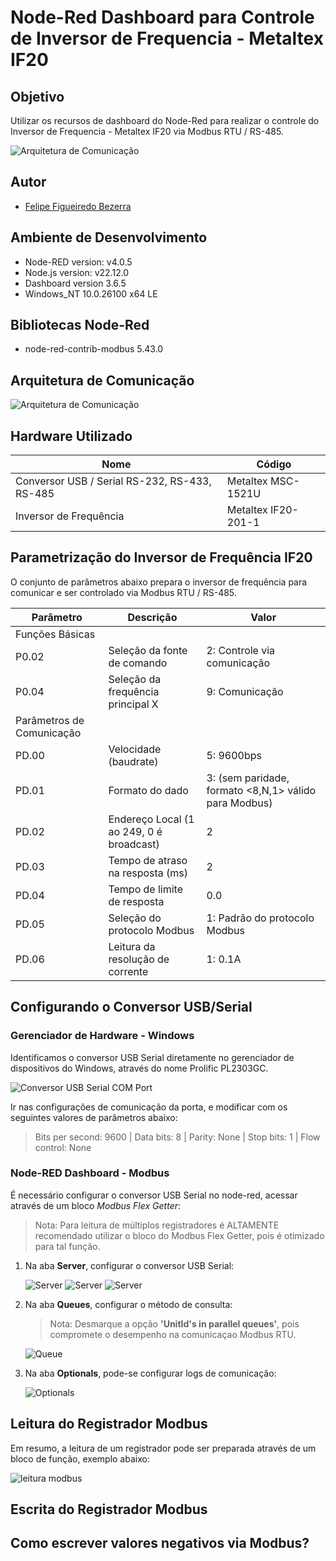 # Node-Red Dashboard para Controle de Inversor de Frequencia - Metaltex IF20

## Objetivo
Utilizar os recursos de dashboard do Node-Red para realizar o controle do Inversor de Frequencia - Metaltex IF20 via Modbus RTU / RS-485.

![Arquitetura de Comunicação](Dashboard.jpg)

## Autor
- [Felipe Figueiredo Bezerra](https://github.com/FigFelipe)

## Ambiente de Desenvolvimento

- Node-RED version: v4.0.5
- Node.js  version: v22.12.0
- Dashboard version 3.6.5
- Windows_NT 10.0.26100 x64 LE

## Bibliotecas Node-Red

- node-red-contrib-modbus 5.43.0

## Arquitetura de Comunicação
![Arquitetura de Comunicação](Arquitetura_Comunicacao.jpg)

## Hardware Utilizado

| Nome                                          |  Código             |
|-----------------------------------------------|---------------------|
| Conversor USB / Serial RS-232, RS-433, RS-485 | Metaltex MSC-1521U  |
| Inversor de Frequência                        | Metaltex IF20-201-1 |

## Parametrização do Inversor de Frequência IF20

O conjunto de parâmetros abaixo prepara o inversor de frequência para comunicar e ser controlado via Modbus RTU / RS-485.

| Parâmetro | Descrição | Valor |
|-----------|-----------|-------|
| Funções Básicas |
| P0.02 | Seleção da fonte de comando | 2: Controle via comunicação
| P0.04 | Seleção da frequência principal X | 9: Comunicação
| Parâmetros de Comunicação |
| PD.00 | Velocidade (baudrate) | 5: 9600bps |
| PD.01 | Formato do dado | 3: (sem paridade, formato <8,N,1> válido para Modbus) |
| PD.02 | Endereço Local (1 ao 249, 0 é broadcast) | 2 |
| PD.03 | Tempo de atraso na resposta (ms) | 2 |
| PD.04 | Tempo de limite de resposta | 0.0 |
| PD.05 | Seleção do protocolo Modbus | 1: Padrão do protocolo Modbus |
| PD.06 | Leitura da resolução de corrente | 1: 0.1A |

## Configurando o Conversor USB/Serial

### Gerenciador de Hardware - Windows

Identificamos o conversor USB Serial diretamente no gerenciador de dispositivos do Windows, através do nome Prolific PL2303GC.

![Conversor USB Serial COM Port](Prolific_PL2303GC.png)

Ir nas configurações de comunicação da porta, e modificar com os seguintes valores de parâmetros abaixo:

> Bits per second: 9600 |
> Data bits: 8 |
> Parity: None |
> Stop bits: 1 |
> Flow control: None

### Node-RED Dashboard - Modbus

É necessário configurar o conversor USB Serial no node-red, acessar através de um bloco *Modbus Flex Getter*:

> Nota: Para leitura de múltiplos registradores é ALTAMENTE recomendado utilizar o bloco do Modbus Flex Getter, pois é otimizado para tal função.

1. Na aba **Server**, configurar o conversor USB Serial:
   
   ![Server](modbus_flex_getter_settings.jpg)
   ![Server](modbus_flex_getter_settings_server_pt1.jpg)
   ![Server](modbus_flex_getter_settings_server_pt2.jpg)

3. Na aba **Queues**, configurar o método de consulta:

   > Nota: Desmarque a opção **'UnitId's in parallel queues'**, pois compromete o desempenho na comunicaçao Modbus RTU.
   
   ![Queue](modbus_flex_getter_settings_server_queue.jpg)

4. Na aba **Optionals**, pode-se configurar logs de comunicação:
   
   ![Optionals](modbus_flex_getter_settings_server_optionals.jpg)
   

## Leitura do Registrador Modbus

Em resumo, a leitura de um registrador pode ser preparada através de um bloco de função, exemplo abaixo:

 ![leitura modbus](modbus_flex_getter_settings_server_optionals.jpg)



## Escrita do Registrador Modbus

## Como escrever valores negativos via Modbus?
